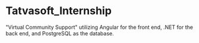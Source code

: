 # Tatvasoft_Internship
"Virtual Community Support" utilizing Angular for the front end, .NET for the back end, and PostgreSQL as the database.
